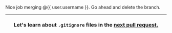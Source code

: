 Nice job merging @{{ user.username }}. Go ahead and delete the branch.

<hr>
<h3 align="center">Let's learn about <code>.gitignore</code> files in the <a href="{{ repoUrl }}/pull/3">next pull request.</a></h3>
